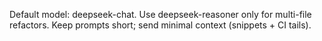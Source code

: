 Default model: deepseek-chat. Use deepseek-reasoner only for multi-file refactors.
Keep prompts short; send minimal context (snippets + CI tails).
